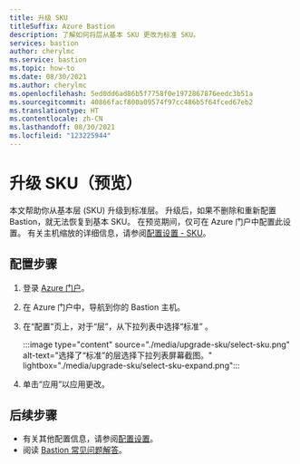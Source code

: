 ```yaml
---
title: 升级 SKU
titleSuffix: Azure Bastion
description: 了解如何将层从基本 SKU 更改为标准 SKU。
services: bastion
author: cherylmc
ms.service: bastion
ms.topic: how-to
ms.date: 08/30/2021
ms.author: cherylmc
ms.openlocfilehash: 5ed0dd6ad86b5f7758f0e1972867876eedc3b51a
ms.sourcegitcommit: 40866facf800a09574f97cc486b5f64fced67eb2
ms.translationtype: HT
ms.contentlocale: zh-CN
ms.lasthandoff: 08/30/2021
ms.locfileid: "123225944"
---
```

# <a name="upgrade-a-sku-preview"></a>升级 SKU（预览）

本文帮助你从基本层 (SKU) 升级到标准层。 升级后，如果不删除和重新配置 Bastion，就无法恢复到基本 SKU。 在预览期间，仅可在 Azure 门户中配置此设置。 有关主机缩放的详细信息，请参阅[配置设置 - SKU](configuration-settings.md#skus)。 

## <a name="configuration-steps"></a>配置步骤

1. 登录 [Azure 门户](https://ms.portal.azure.com)。
1. 在 Azure 门户中，导航到你的 Bastion 主机。
1. 在“配置”页上，对于“层”，从下拉列表中选择“标准”  。

   :::image type="content" source="./media/upgrade-sku/select-sku.png" alt-text="选择了“标准”的层选择下拉列表屏幕截图。" lightbox="./media/upgrade-sku/select-sku-expand.png":::

1. 单击“应用”以应用更改。

## <a name="next-steps"></a>后续步骤

* 有关其他配置信息，请参阅[配置设置](configuration-settings.md)。
* 阅读 [Bastion 常见问题解答](bastion-faq.md)。
